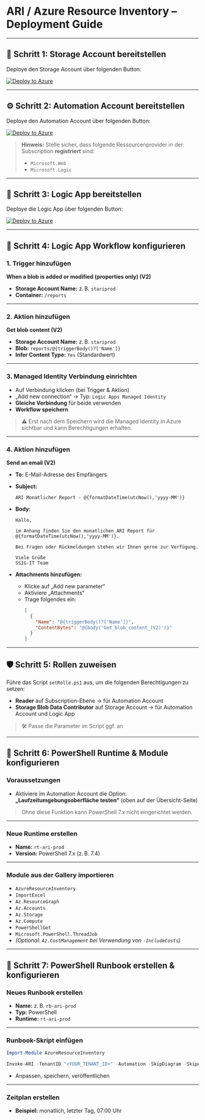
# ARI / Azure Resource Inventory – Deployment Guide

---

## 🧱 Schritt 1: Storage Account bereitstellen

Deploye den Storage Account über folgenden Button:

[![Deploy to Azure](https://aka.ms/deploytoazurebutton)](https://portal.azure.com/#create/Microsoft.Template/uri/https%3A%2F%2Fraw.githubusercontent.com%2FSSIG-IT%2Fari-deployment%2Fmain%2Fstorage-account.json)

---

## ⚙️ Schritt 2: Automation Account bereitstellen

Deploye den Automation Account über folgenden Button:

[![Deploy to Azure](https://aka.ms/deploytoazurebutton)](https://portal.azure.com/#create/Microsoft.Template/uri/https%3A%2F%2Fraw.githubusercontent.com%2FSSIG-IT%2Fari-deployment%2Fmain%2Fautomation-account.json)

> **Hinweis:** Stelle sicher, dass folgende Ressourcenprovider in der Subscription **registriert** sind:
> - `Microsoft.Web`
> - `Microsoft.Logic`

---

## 🔁 Schritt 3: Logic App bereitstellen

Deploye die Logic App über folgenden Button:

[![Deploy to Azure](https://aka.ms/deploytoazurebutton)](https://portal.azure.com/#create/Microsoft.Template/uri/https%3A%2F%2Fraw.githubusercontent.com%2FSSIG-IT%2Fari-deployment%2Fmain%2Flogic-app.json)

---

## 🧩 Schritt 4: Logic App Workflow konfigurieren

### 1. Trigger hinzufügen  
**When a blob is added or modified (properties only) (V2)**

- **Storage Account Name:** z. B. `stariprod`
- **Container:** `/reports`

---

### 2. Aktion hinzufügen  
**Get blob content (V2)**

- **Storage Account Name:** z. B. `stariprod`
- **Blob:** `reports/@{triggerBody()?['Name']}`
- **Infer Content Type:** `Yes` (Standardwert)

---

### 3. Managed Identity Verbindung einrichten

- Auf Verbindung klicken (bei Trigger & Aktion)
- „Add new connection“ → Typ: `Logic Apps Managed Identity`
- **Gleiche Verbindung** für beide verwenden
- **Workflow speichern**

> ⚠️ Erst nach dem Speichern wird die Managed Identity in Azure sichtbar und kann Berechtigungen erhalten.

---

### 4. Aktion hinzufügen  
**Send an email (V2)**

- **To:** E-Mail-Adresse des Empfängers
- **Subject:**
  ```
  ARI Monatlicher Report - @{formatDateTime(utcNow(),'yyyy-MM')}
  ```

- **Body:**
  ```
  Hallo,

  im Anhang finden Sie den monatlichen ARI Report für @{formatDateTime(utcNow(),'yyyy-MM')}.

  Bei Fragen oder Rückmeldungen stehen wir Ihnen gerne zur Verfügung.

  Viele Grüße  
  SSIG-IT Team
  ```

- **Attachments hinzufügen:**
  - Klicke auf „Add new parameter“
  - Aktiviere „Attachments“
  - Trage folgendes ein:
    ```json
    [
      {
        "Name": "@{triggerBody()?['Name']}",
        "ContentBytes": "@{body('Get_blob_content_(V2)')}"
      }
    ]
    ```

---

## 🛡️ Schritt 5: Rollen zuweisen

Führe das Script `setRolle.ps1` aus, um die folgenden Berechtigungen zu setzen:

- **Reader** auf Subscription-Ebene → für Automation Account
- **Storage Blob Data Contributor** auf Storage Account → für Automation Account und Logic App

> 🛠️ Passe die Parameter im Script ggf. an

---

## 🧪 Schritt 6: PowerShell Runtime & Module konfigurieren

### Voraussetzungen

- Aktiviere im Automation Account die Option:  
  **„Laufzeitumgebungsoberfläche testen“** (oben auf der Übersicht-Seite)

> Ohne diese Funktion kann PowerShell 7.x nicht eingerichtet werden.

---

### Neue Runtime erstellen

- **Name:** `rt-ari-prod`
- **Version:** PowerShell 7.x (z. B. 7.4)

---

### Module aus der Gallery importieren

- `AzureResourceInventory`
- `ImportExcel`
- `Az.ResourceGraph`
- `Az.Accounts`
- `Az.Storage`
- `Az.Compute`
- `PowerShellGet`
- `Microsoft.PowerShell.ThreadJob`
- *(Optional: `Az.CostManagement` bei Verwendung von `-IncludeCosts`)*

---

## 🧾 Schritt 7: PowerShell Runbook erstellen & konfigurieren

### Neues Runbook erstellen

- **Name:** z. B. `rb-ari-prod`
- **Typ:** PowerShell
- **Runtime:** `rt-ari-prod`

---

### Runbook-Skript einfügen

```powershell
Import-Module AzureResourceInventory

Invoke-ARI -TenantID "<YOUR_TENANT_ID>" -Automation -SkipDiagram -SkipAPIs -StorageAccount "stariprodCompany" -StorageContainer "reports"
```

- Anpassen, speichern, veröffentlichen

---

### Zeitplan erstellen

- **Beispiel:** monatlich, letzter Tag, 07:00 Uhr
